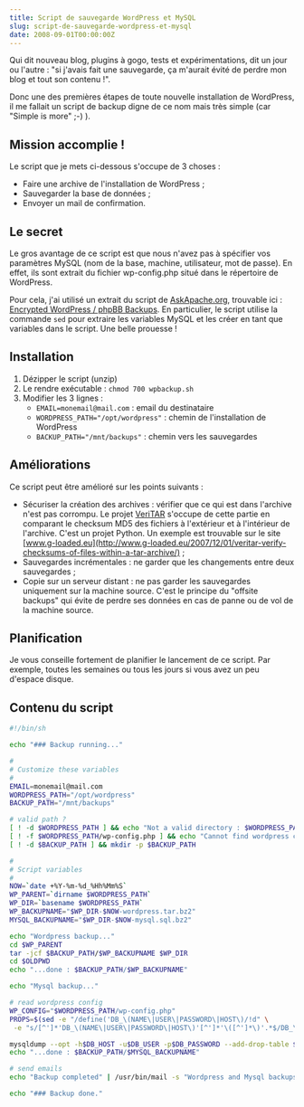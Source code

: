 ```yaml
---
title: Script de sauvegarde WordPress et MySQL
slug: script-de-sauvegarde-wordpress-et-mysql
date: 2008-09-01T00:00:00Z
---
```


Qui dit nouveau blog, plugins à gogo, tests et expérimentations, dit un jour ou l'autre : "si j'avais fait une sauvegarde, ça m'aurait évité de perdre mon blog et tout son contenu !".

Donc une des premières étapes de toute nouvelle installation de WordPress, il me fallait un script de backup digne de ce nom mais très simple (car "Simple is more" ;-) ).

## Mission accomplie !

Le script que je mets ci-dessous s'occupe de 3 choses :

- Faire une archive de l'installation de WordPress ;
- Sauvegarder la base de données ;
- Envoyer un mail de confirmation.

## Le secret

Le gros avantage de ce script est que nous n'avez pas à spécifier vos paramètres MySQL (nom de la base, machine, utilisateur, mot de passe). En effet, ils sont extrait du fichier wp-config.php situé dans le répertoire de WordPress.

Pour cela, j'ai utilisé un extrait du script de [AskApache.org](http://www.askapache.com), trouvable ici : [Encrypted WordPress / phpBB Backups](http://www.askapache.com/wordpress/encrypted-wordpress-site-backups.html). En particulier, le script utilise la commande `sed` pour extraire les variables MySQL et les créer en tant que variables dans le script. Une belle prouesse !

## Installation

1. Dézipper le script (unzip)
1. Le rendre exécutable : `chmod 700 wpbackup.sh`
1. Modifier les 3 lignes :
   - `EMAIL=monemail@mail.com` : email du destinataire
   - `WORDPRESS_PATH="/opt/wordpress"` : chemin de l'installation de WordPress
   - `BACKUP_PATH="/mnt/backups"` : chemin vers les sauvegardes

## Améliorations

Ce script peut être amélioré sur les points suivants :

- Sécuriser la création des archives : vérifier que ce qui est dans l'archive n'est pas corrompu. Le projet [VeriTAR](http://www.codetrax.org/projects/veritar) s'occupe de cette partie en comparant le checksum MD5 des fichiers à l'extérieur et à l'intérieur de l'archive. C'est un projet Python. Un exemple est trouvable sur le site [www.g-loaded.eu](http://www.g-loaded.eu/2007/12/01/veritar-verify-checksums-of-files-within-a-tar-archive/) ;
- Sauvegardes incrémentales : ne garder que les changements entre deux sauvegardes ;
- Copie sur un serveur distant : ne pas garder les sauvegardes uniquement sur la machine source. C'est le principe du "offsite backups" qui évite de perdre ses données en cas de panne ou de vol de la machine source.

## Planification

Je vous conseille fortement de planifier le lancement de ce script. Par exemple, toutes les semaines ou tous les jours si vous avez un peu d'espace disque.

## Contenu du script

```bash
#!/bin/sh

echo "### Backup running..."

#
# Customize these variables
#
EMAIL=monemail@mail.com
WORDPRESS_PATH="/opt/wordpress"
BACKUP_PATH="/mnt/backups"

# valid path ?
[ ! -d $WORDPRESS_PATH ] && echo "Not a valid directory : $WORDPRESS_PATH" && exit 1
[ ! -f $WORDPRESS_PATH/wp-config.php ] && echo "Cannot find wordpress config file 'wp-config.php'" && exit 1
[ ! -d $BACKUP_PATH ] && mkdir -p $BACKUP_PATH

#
# Script variables
#
NOW=`date +%Y-%m-%d_%Hh%Mm%S`
WP_PARENT=`dirname $WORDPRESS_PATH`
WP_DIR=`basename $WORDPRESS_PATH`
WP_BACKUPNAME="$WP_DIR-$NOW-wordpress.tar.bz2"
MYSQL_BACKUPNAME="$WP_DIR-$NOW-mysql.sql.bz2"

echo "Wordpress backup..."
cd $WP_PARENT
tar -jcf $BACKUP_PATH/$WP_BACKUPNAME $WP_DIR
cd $OLDPWD
echo "...done : $BACKUP_PATH/$WP_BACKUPNAME"

echo "Mysql backup..."

# read wordpress config
WP_CONFIG="$WORDPRESS_PATH/wp-config.php"
PROPS=$(sed -e "/define('DB_\(NAME\|USER\|PASSWORD\|HOST\)/!d" \
 -e "s/[^']*'DB_\(NAME\|USER\|PASSWORD\|HOST\)'[^']*'\([^']*\)'.*$/DB_\1='\2';/g" ${WP_CONFIG}) && eval $PROPS;

mysqldump --opt -h$DB_HOST -u$DB_USER -p$DB_PASSWORD --add-drop-table $DB_NAME | bzip2 -c9 > $BACKUP_PATH/$MYSQL_BACKUPNAME
echo "...done : $BACKUP_PATH/$MYSQL_BACKUPNAME"

# send emails
echo "Backup completed" | /usr/bin/mail -s "Wordpress and Mysql backups completed on `date`" $EMAIL

echo "### Backup done."
```
